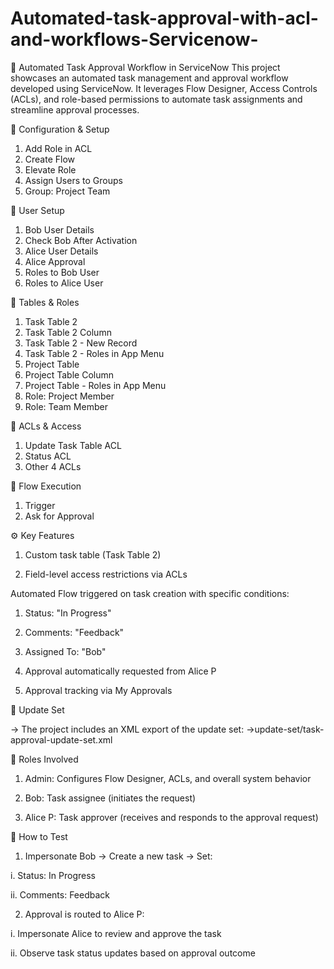 # Automated-task-approval-with-acl-and-workflows-Servicenow-
🚀 Automated Task Approval Workflow in ServiceNow
This project showcases an automated task management and approval workflow developed using ServiceNow. It leverages Flow Designer, Access Controls (ACLs), and role-based permissions to automate task assignments and streamline approval processes.

🔧 Configuration & Setup

1. Add Role in ACL	
2. Create Flow	
3. Elevate Role	
4. Assign Users to Groups	
5. Group: Project Team	

👥 User Setup

1. Bob User Details	
2. Check Bob After Activation	
3. Alice User Details	
4. Alice Approval	
5. Roles to Bob User	
6. Roles to Alice User	

🧩 Tables & Roles

1. Task Table 2	
2. Task Table 2 Column	
3. Task Table 2 - New Record	
4. Task Table 2 - Roles in App Menu	
5. Project Table	
6. Project Table Column	
7. Project Table - Roles in App Menu	
8. Role: Project Member	
9.  Role: Team Member	

🔐 ACLs & Access

1. Update Task Table ACL	
2. Status ACL	
3. Other 4 ACLs	

🔁 Flow Execution

1. Trigger	
2. Ask for Approval

⚙️ Key Features

1. Custom task table (Task Table 2)

2. Field-level access restrictions via ACLs


Automated Flow triggered on task creation with specific conditions:

1. Status: "In Progress"

2. Comments: "Feedback"

3. Assigned To: "Bob"

4. Approval automatically requested from Alice P

5. Approval tracking via My Approvals

💾 Update Set

-> The project includes an XML export of the update set:
->update-set/task-approval-update-set.xml

👥 Roles Involved
1. Admin: Configures Flow Designer, ACLs, and overall system behavior

2. Bob: Task assignee (initiates the request)

3. Alice P: Task approver (receives and responds to the approval request)

🧪 How to Test

1. Impersonate Bob
→ Create a new task
→ Set:

i. Status: In Progress

ii. Comments: Feedback

2. Approval is routed to Alice P:
   
i. Impersonate Alice to review and approve the task

ii. Observe task status updates based on approval outcome
